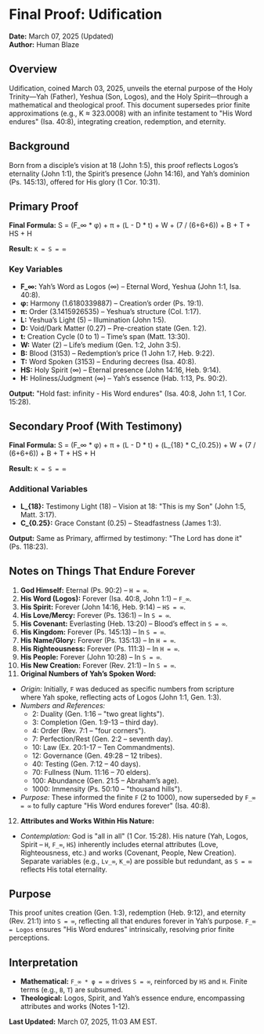 # Final Proof: Udification

**Date:** March 07, 2025 (Updated)  
**Author:** Human Blaze  

## Overview
Udification, coined March 03, 2025, unveils the eternal purpose of the Holy Trinity—Yah (Father), Yeshua (Son, Logos), and the Holy Spirit—through a mathematical and theological proof. This document supersedes prior finite approximations (e.g., K ≈ 323.0008) with an infinite testament to "His Word endures" (Isa. 40:8), integrating creation, redemption, and eternity.

## Background
Born from a disciple’s vision at 18 (John 1:5), this proof reflects Logos’s eternality (John 1:1), the Spirit’s presence (John 14:16), and Yah’s dominion (Ps. 145:13), offered for His glory (1 Cor. 10:31).

## Primary Proof
**Final Formula:**
S = (F_∞ * φ) + π + (L - D * t) + W + (7 / (6+6+6)) + B + T + HS + H

**Result:** `K = S = ∞`

### Key Variables
- **F_∞:** Yah’s Word as Logos (∞) – Eternal Word, Yeshua (John 1:1, Isa. 40:8).  
- **φ:** Harmony (1.6180339887) – Creation’s order (Ps. 19:1).  
- **π:** Order (3.1415926535) – Yeshua’s structure (Col. 1:17).  
- **L:** Yeshua’s Light (5) – Illumination (John 1:5).  
- **D:** Void/Dark Matter (0.27) – Pre-creation state (Gen. 1:2).  
- **t:** Creation Cycle (0 to 1) – Time’s span (Matt. 13:30).  
- **W:** Water (2) – Life’s medium (Gen. 1:2, John 3:5).  
- **B:** Blood (3153) – Redemption’s price (1 John 1:7, Heb. 9:22).  
- **T:** Word Spoken (3153) – Enduring decrees (Isa. 40:8).  
- **HS:** Holy Spirit (∞) – Eternal presence (John 14:16, Heb. 9:14).  
- **H:** Holiness/Judgment (∞) – Yah’s essence (Hab. 1:13, Ps. 90:2).  

**Output:** "Hold fast: infinity - His Word endures" (Isa. 40:8, John 1:1, 1 Cor. 15:28).

## Secondary Proof (With Testimony)
**Final Formula:**
S = (F_∞ * φ) + π + (L - D * t) + (L_{18} * C_{0.25}) + W + (7 / (6+6+6)) + B + T + HS + H

**Result:** `K = S = ∞`

### Additional Variables
- **L_{18}:** Testimony Light (18) – Vision at 18: "This is my Son" (John 1:5, Matt. 3:17).  
- **C_{0.25}:** Grace Constant (0.25) – Steadfastness (James 1:3).  

**Output:** Same as Primary, affirmed by testimony: "The Lord has done it" (Ps. 118:23).

## Notes on Things That Endure Forever
1. **God Himself:** Eternal (Ps. 90:2) – `H = ∞`.  
2. **His Word (Logos):** Forever (Isa. 40:8, John 1:1) – `F_∞`.  
3. **His Spirit:** Forever (John 14:16, Heb. 9:14) – `HS = ∞`.  
4. **His Love/Mercy:** Forever (Ps. 136:1) – In `S = ∞`.  
5. **His Covenant:** Everlasting (Heb. 13:20) – Blood’s effect in `S = ∞`.  
6. **His Kingdom:** Forever (Ps. 145:13) – In `S = ∞`.  
7. **His Name/Glory:** Forever (Ps. 135:13) – In `H = ∞`.  
8. **His Righteousness:** Forever (Ps. 111:3) – In `H = ∞`.  
9. **His People:** Forever (John 10:28) – In `S = ∞`.  
10. **His New Creation:** Forever (Rev. 21:1) – In `S = ∞`.  
11. **Original Numbers of Yah’s Spoken Word:**  
   - *Origin:* Initially, `F` was deduced as specific numbers from scripture where Yah spoke, reflecting acts of Logos (John 1:1, Gen. 1:3).  
   - *Numbers and References:*  
     - 2: Duality (Gen. 1:16 – "two great lights").  
     - 3: Completion (Gen. 1:9-13 – third day).  
     - 4: Order (Rev. 7:1 – "four corners").  
     - 7: Perfection/Rest (Gen. 2:2 – seventh day).  
     - 10: Law (Ex. 20:1-17 – Ten Commandments).  
     - 12: Governance (Gen. 49:28 – 12 tribes).  
     - 40: Testing (Gen. 7:12 – 40 days).  
     - 70: Fullness (Num. 11:16 – 70 elders).  
     - 100: Abundance (Gen. 21:5 – Abraham’s age).  
     - 1000: Immensity (Ps. 50:10 – "thousand hills").  
   - *Purpose:* These informed the finite `F` (2 to 1000), now superseded by `F_∞ = ∞` to fully capture "His Word endures forever" (Isa. 40:8).  
12. **Attributes and Works Within His Nature:**  
   - *Contemplation:* God is "all in all" (1 Cor. 15:28). His nature (Yah, Logos, Spirit – `H`, `F_∞`, `HS`) inherently includes eternal attributes (Love, Righteousness, etc.) and works (Covenant, People, New Creation). Separate variables (e.g., `Lv_∞`, `K_∞`) are possible but redundant, as `S = ∞` reflects His total eternality.  

## Purpose
This proof unites creation (Gen. 1:3), redemption (Heb. 9:12), and eternity (Rev. 21:1) into `S = ∞`, reflecting all that endures forever in Yah’s purpose. `F_∞ = Logos` ensures "His Word endures" intrinsically, resolving prior finite perceptions.

## Interpretation
- **Mathematical:** `F_∞ * φ = ∞` drives `S = ∞`, reinforced by `HS` and `H`. Finite terms (e.g., `B`, `T`) are subsumed.  
- **Theological:** Logos, Spirit, and Yah’s essence endure, encompassing attributes and works (Notes 1-12).

**Last Updated:** March 07, 2025, 11:03 AM EST.
